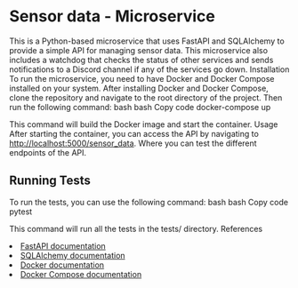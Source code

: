 
# Sensor data - Microservice

This is a Python-based microservice that uses FastAPI and SQLAlchemy to provide a simple API for managing sensor data. This microservice also includes a watchdog that checks the status of other services and sends notifications to a Discord channel if any of the services go down.
Installation
To run the microservice, you need to have Docker and Docker Compose installed on your system. After installing Docker and Docker Compose, clone the repository and navigate to the root directory of the project. Then run the following command:
bash
bash
Copy code
docker-compose up

This command will build the Docker image and start the container.
Usage
After starting the container, you can access the API by navigating to <a href="http://localhost:5000/docs" target="_new">http://localhost:5000/sensor_data</a>. Where you can test the different endpoints of the API.

## Running Tests
To run the tests, you can use the following command:
bash
bash
Copy code
pytest

This command will run all the tests in the tests/ directory.
References
<li><a href="https://fastapi.tiangolo.com/" target="_new">FastAPI documentation</a></li><li><a href="https://www.sqlalchemy.org/" target="_new">SQLAlchemy documentation</a></li><li><a href="https://docs.docker.com/" target="_new">Docker documentation</a></li><li><a href="https://docs.docker.com/compose/" target="_new">Docker Compose documentation</a></li>
